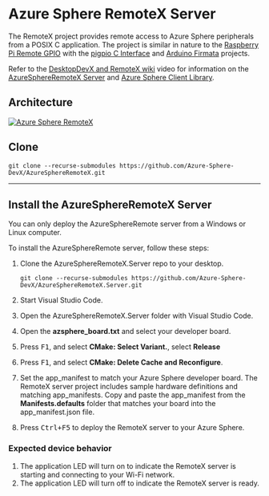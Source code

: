 # Azure Sphere RemoteX Server

The RemoteX project provides remote access to Azure Sphere peripherals from a POSIX C application. The project is similar in nature to the [Raspberry Pi Remote GPIO](https://gpiozero.readthedocs.io/en/stable/remote_gpio.html) with the [pigpio C Interface](http://abyz.me.uk/rpi/pigpio/cif.html) and [Arduino Firmata](https://docs.arduino.cc/hacking/software/FirmataLibrary) projects. 

Refer to the [DesktopDevX and RemoteX wiki](https://github.com/Azure-Sphere-DevX/DesktopDevX.Examples/wiki) video for information on the [AzureSphereRemoteX Server](https://github.com/Azure-Sphere-DevX/AzureSphereRemoteX.Server) and [Azure Sphere Client Library](https://github.com/Azure-Sphere-DevX/AzureSphereRemoteX.Client).

## Architecture

[![ Azure Sphere RemoteX](https://github.com/Azure-Sphere-DevX/DesktopDevX.Examples/wiki/media/AzureSphereRemoteX.png)](https://youtu.be/jWPutk1xNt8)


## Clone

```
git clone --recurse-submodules https://github.com/Azure-Sphere-DevX/AzureSphereRemoteX.git
```

---

## Install the AzureSphereRemoteX Server

You can only deploy the AzureSphereRemote server from a Windows or Linux computer.

To install the AzureSphereRemote server, follow these steps:

1. Clone the AzureSphereRemoteX.Server repo to your desktop.

    ```
    git clone --recurse-submodules https://github.com/Azure-Sphere-DevX/AzureSphereRemoteX.Server.git
    ```

1. Start Visual Studio Code.
1. Open the AzureSphereRemoteX.Server folder with Visual Studio Code.
1. Open the **azsphere_board.txt** and select your developer board.
1. Press <kbd>F1</kbd>, and select **CMake: Select Variant.**, select **Release**
1. Press <kbd>F1</kbd>, and select **CMake: Delete Cache and Reconfigure**.
1. Set the app_manifest to match your Azure Sphere developer board. The RemoteX server project includes sample hardware definitions and matching app_manifests. Copy and paste the app_manifest from the **Manifests.defaults** folder that matches your board into the app_manifest.json file. 
1. Press <kbd>Ctrl+F5</kbd> to deploy the RemoteX server to your Azure Sphere.

### Expected device behavior

1. The application LED will turn on to indicate the RemoteX server is starting and connecting to your Wi-Fi network.
1. The application LED will turn off to indicate the RemoteX server is ready.
